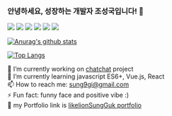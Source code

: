 ### 안녕하세요, 성장하는 개발자 조성국입니다! 👋

![](https://img.shields.io/badge/javascript-yellow) ![](https://img.shields.io/badge/Vue.js-yellow) ![](https://img.shields.io/badge/Node.js-yellow) ![](https://img.shields.io/badge/python-blue) ![](https://img.shields.io/badge/django-blue) ![](https://img.shields.io/badge/socketio-blueviolet)

[![Anurag's github stats](https://github-readme-stats.vercel.app/api?username=likelionSungGuk&show_icons=true&theme=dracula)](https://github.com/anuraghazra/github-readme-stats)  

[![Top Langs](https://github-readme-stats.vercel.app/api/top-langs/?username=anuraghazra&layout=compact&show_icons=true&theme=dracula)](https://github.com/anuraghazra/github-readme-stats)


🔭 I’m currently working on [chatchat](https://github.com/likelionSungGuk/chatchat) project  
🌱 I’m currently learning javascript ES6+, Vue.js, React  
📫 How to reach me: sung9gi@gmail.com  
⚡ Fun fact: funny face and positive vibe :)  
💬 my Portfolio link is [likelionSungGuk portfolio](https://www.notion.so/5676722e7feb4cf782a79676d0cb13d5)  
<!--
**likelionSungGuk/likelionSungGuk** is a ✨ _special_ ✨ repository because its `README.md` (this file) appears on your GitHub profile.

Here are some ideas to get you started:

- 🔭 I’m currently working on ...
- 🌱 I’m currently learning ...
- 👯 I’m looking to collaborate on ...
- 🤔 I’m looking for help with ...
- 💬 Ask me about ...
- 📫 How to reach me: ...
- 😄 Pronouns: ...
- ⚡ Fun fact: ...
-->
